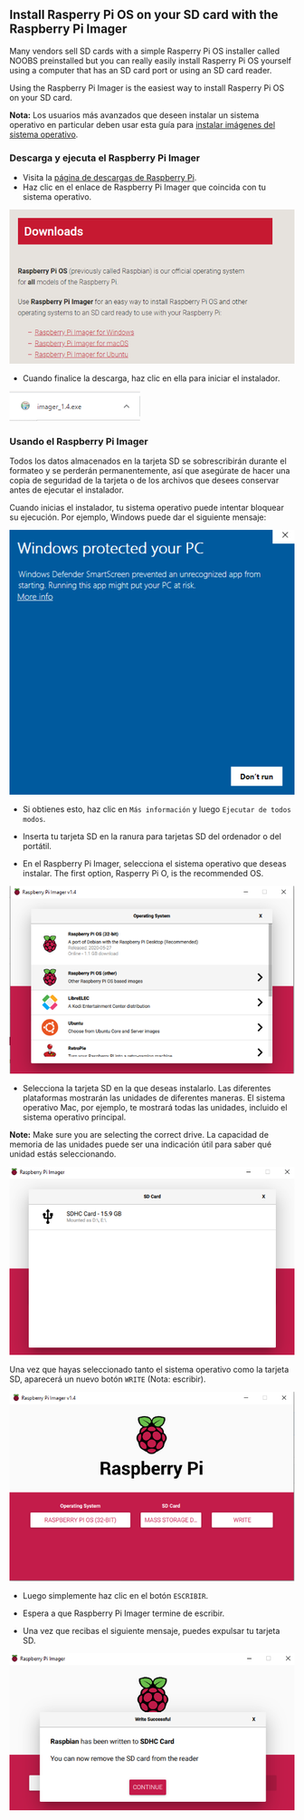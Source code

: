 ## Install Rasperry Pi OS on your SD card with the Raspberry Pi Imager

Many vendors sell SD cards with a simple Rasperry Pi OS installer called NOOBS preinstalled but you can really easily install Rasperry Pi OS yourself using a computer that has an SD card port or using an SD card reader.

Using the Raspberry Pi Imager is the easiest way to install Rasperry Pi OS on your SD card.

**Nota:** Los usuarios más avanzados que deseen instalar un sistema operativo en particular deben usar esta guía para [instalar imágenes del sistema operativo](https://www.raspberrypi.org/documentation/installation/installing-images/README.md).

### Descarga y ejecuta el Raspberry Pi Imager

+ Visita la [página de descargas de Raspberry Pi](https://www.raspberrypi.org/downloads).
+ Haz clic en el enlace de Raspberry Pi Imager que coincida con tu sistema operativo.

![Página de descargas](images/newInstaller_downloadsPage.png)

+ Cuando finalice la descarga, haz clic en ella para iniciar el instalador.

![Iniciar instalador](images/newInstaller_launchInstaller.png)

### Usando el Raspberry Pi Imager

Todos los datos almacenados en la tarjeta SD se sobrescribirán durante el formateo y se perderán permanentemente, así que asegúrate de hacer una copia de seguridad de la tarjeta o de los archivos que desees conservar antes de ejecutar el instalador.

Cuando inicias el instalador, tu sistema operativo puede intentar bloquear su ejecución. Por ejemplo, Windows puede dar el siguiente mensaje:

![Advertencia de Windows](images/newInstaller_windowsWarning.png)

+ Si obtienes esto, haz clic en `Más información` y luego `Ejecutar de todos modos`.

+ Inserta tu tarjeta SD en la ranura para tarjetas SD del ordenador o del portátil.

+ En el Raspberry Pi Imager, selecciona el sistema operativo que deseas instalar. The first option, Rasperry Pi O, is the recommended OS.

![Raspberry Pi Imager en ventanas](images/newInstaller_selectOS.png)

+ Selecciona la tarjeta SD en la que deseas instalarlo. Las diferentes plataformas mostrarán las unidades de diferentes maneras. El sistema operativo Mac, por ejemplo, te mostrará todas las unidades, incluido el sistema operativo principal.

**Note:** Make sure you are selecting the correct drive. La capacidad de memoria de las unidades puede ser una indicación útil para saber qué unidad estás seleccionando.

![Raspberry Pi Imager en ventanas](images/newInstaller_select-SDCard.png)

Una vez que hayas seleccionado tanto el sistema operativo como la tarjeta SD, aparecerá un nuevo botón `WRITE` (Nota: escribir).

![Raspberry Pi Imager en ventanas](images/newInstaller_osAndCardSelected.png)

+ Luego simplemente haz clic en el botón `ESCRIBIR`.

+ Espera a que Raspberry Pi Imager termine de escribir.

+ Una vez que recibas el siguiente mensaje, puedes expulsar tu tarjeta SD.

![Mensaje de Escritura con éxito](images/newInstaller_writeSuccessful.png)
